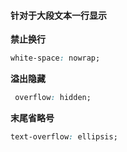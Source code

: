 #### 针对于大段文本一行显示

**禁止换行**

```css
white-space: nowrap;
```

**溢出隐藏**

```css
 overflow: hidden;
```

**末尾省略号**

```css
text-overflow: ellipsis;
```

